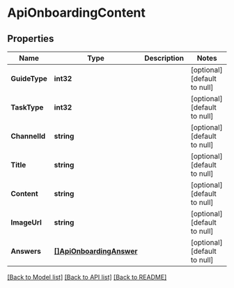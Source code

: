 # ApiOnboardingContent

## Properties
Name | Type | Description | Notes
------------ | ------------- | ------------- | -------------
**GuideType** | **int32** |  | [optional] [default to null]
**TaskType** | **int32** |  | [optional] [default to null]
**ChannelId** | **string** |  | [optional] [default to null]
**Title** | **string** |  | [optional] [default to null]
**Content** | **string** |  | [optional] [default to null]
**ImageUrl** | **string** |  | [optional] [default to null]
**Answers** | [**[]ApiOnboardingAnswer**](apiOnboardingAnswer.md) |  | [optional] [default to null]

[[Back to Model list]](../README.md#documentation-for-models) [[Back to API list]](../README.md#documentation-for-api-endpoints) [[Back to README]](../README.md)


